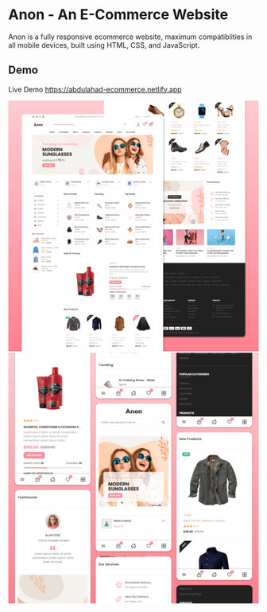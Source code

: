 # Anon - An E-Commerce Website

Anon is a fully responsive ecommerce website, maximum compatiblities in all mobile devices, built using HTML, CSS, and JavaScript.

## Demo
Live Demo https://abdulahad-ecommerce.netlify.app

![Anon Desktop Demo](./website-demo-image/desktop.png "Desktop Demo")
![Anon Mobile Demo](./website-demo-image/mobile.png "Mobile Demo")


